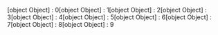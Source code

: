 [object Object] : 0[object Object] : 1[object Object] : 2[object Object] : 3[object Object] : 4[object Object] : 5[object Object] : 6[object Object] : 7[object Object] : 8[object Object] : 9